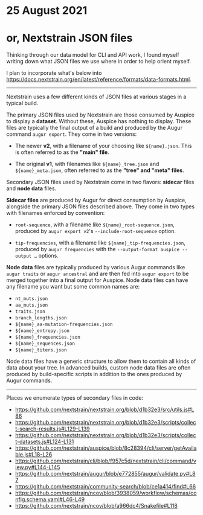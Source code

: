 # 25 August 2021
# or, Nextstrain JSON files

Thinking through our data model for CLI and API work, I found myself writing down
what JSON files we use where in order to help orient myself.

I plan to incorporate what's below into
<https://docs.nextstrain.org/en/latest/reference/formats/data-formats.html>.

---

Nextstrain uses a few different kinds of JSON files at various stages in a
typical build.

The primary JSON files used by Nextstrain are those consumed by Auspice to
display a __dataset__.  Without these, Auspice has nothing to display.  These
files are typically the final output of a build and produced by the Augur
command `augur export`.  They come in two versions:

  - The newer __v2__, with a filename of your choosing like `${name}.json`.  This
    is often referred to as the __"main" file__.

  - The original __v1__, with filenames like `${name}_tree.json` and
    `${name}_meta.json`, often referred to as the __"tree" and "meta" files__.

Secondary JSON files used by Nextstrain come in two flavors: __sidecar__ files
and __node data__ files.

__Sidecar files__ are produced by Augur for direct consumption by Auspice,
alongside the primary JSON files described above.  They come in two types with
filenames enforced by convention:

  - `root-sequence`, with a filename like `${name}_root-sequence.json`,
    produced by `augur export v2`'s `--include-root-sequence` option.

  - `tip-frequencies`, with a filename like `${name}_tip-frequencies.json`,
    produced by `augur frequencies` with the `--output-format auspice --output
    …` options.

__Node data__ files are typically produced by various Augur commands like `augur
traits` or `augur ancestral` and are then fed into `augur export` to be merged
together into a final output for Auspice.  Node data files can have any
filename you want but some common names are:

  - `nt_muts.json`
  - `aa_muts.json`
  - `traits.json`
  - `branch_lengths.json`
  - `${name}_aa-mutation-frequencies.json`
  - `${name}_entropy.json`
  - `${name}_frequencies.json`
  - `${name}_sequences.json`
  - `${name}_titers.json`

Node data files have a generic structure to allow them to contain all kinds of
data about your tree.  In advanced builds, custom node data files are often
produced by build-specific scripts in addition to the ones produced by Augur
commands.

---

Places we enumerate types of secondary files in code:

  - <https://github.com/nextstrain/nextstrain.org/blob/d1b32e3/src/utils.js#L86>
  - <https://github.com/nextstrain/nextstrain.org/blob/d1b32e3/scripts/collect-search-results.js#L129-L139>
  - <https://github.com/nextstrain/nextstrain.org/blob/d1b32e3/scripts/collect-datasets.js#L124-L131>
  - <https://github.com/nextstrain/auspice/blob/8c28394/cli/server/getAvailable.js#L18-L26>
  - <https://github.com/nextstrain/cli/blob/f957c5d/nextstrain/cli/command/view.py#L144-L145>
  - <https://github.com/nextstrain/augur/blob/e772855/augur/validate.py#L87>
  - <https://github.com/nextstrain/community-search/blob/ce1a414/find#L66>
  - <https://github.com/nextstrain/ncov/blob/3938059/workflow/schemas/config.schema.yaml#L46-L49>
  - <https://github.com/nextstrain/ncov/blob/a966dc4/Snakefile#L118>
